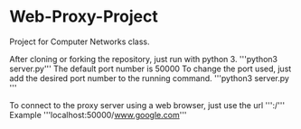 # Web-Proxy-Project
Project for Computer Networks class. 

After cloning or forking the repository, just run with python 3.
'''python3 server.py'''
The default port number is 50000
To change the port used, just add the desired port number to the running command.
'''python3 server.py <port number>'''
  
To connect to the proxy server using a web browser, just use the url
'''<machine IP>:<port number>/<desired website>'''
Example '''localhost:50000/www.google.com'''
